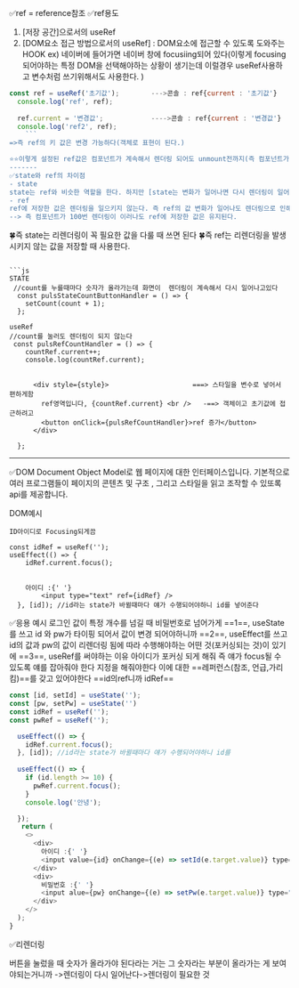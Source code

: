 ✅ref = reference참조
✅ref용도
1. [저장 공간]으로서의 useRef
2. [DOM요소 접근 방법으로서의 useRef]  :  DOM요소에 접근할 수 있도록 도와주는 HOOK
ex) 네이버에 들어가면 네이버 창에 focusiing되어 있다(이렇게 focusing되어야하는 특정 DOM을 선택해야하는 상황이 생기는데 이럴경우 useRef사용하고 변수처럼 쓰기위해서도 사용한다. )

```js
const ref = useRef('초기값');        --->콘솔 : ref{current : '초기값'}
  console.log('ref', ref);
  
  ref.current = '변경값';            ---->콘솔 : ref{current : '변경값'}
  console.log('ref2', ref);
	```                                 
=>즉 ref의 키 값은 변경 가능하다(객체로 표현이 된다.)

⭐⭐이렇게 설정된 ref값은 컴포넌트가 계속해서 렌더링 되어도 unmount전까지(즉 컴포넌트가 죽기 전까지) 값을 유지한다.⭐⭐
-------
✅state와 ref의 차이점
- state 
state는 ref와 비슷한 역할을 한다. 하지만 [state는 변화가 일어나면 다시 렌더링이 일어난다. 이때 내부 변수들은 초기화가 된다.]
- ref
ref에 저장한 값은 렌더링을 일으키지 않는다. 즉 ref의 값 변화가 일어나도 렌더링으로 인해 냅주 변수들이 초기화 되는 것을 막을 수 있다.([ref는 값이 변해도 렌더링이 안 일어나기에 초기화도 막음])
--> 즉 컴포넌트가 100번 렌더링이 이러나도 ref에 저장한 값은 유지된다.
```
🍀즉 state는 리렌더링이 꼭 필요한 값을 다룰 때 쓰면 된다
🍀즉 ref는 리렌더링을 발생시키지 않는 값을 저장할 때 사용한다.
```

```js
STATE
 //count를 누를때마다 숫자가 올라가는데 화면이  렌더링이 계속해서 다시 일어나고있다
  const pulsStateCountButtonHandler = () => {
    setCount(count + 1);
  };
```

```JS
useRef
//count를 눌러도 렌더링이 되지 않는다
 const pulsRefCountHandler = () => {
    countRef.current++;
    console.log(countRef.current);


      <div style={style}>                     ===> 스타일을 변수로 넣어서 편하게함
        ref영역입니다, {countRef.current} <br />   -==> 객체이고 초기값에 접근하려고
        <button onClick={pulsRefCountHandler}>ref 증가</button>
      </div>

  };
```
---------
✅DOM
Document Object Model로 웹 페이지에 대한 인터페이스입니다. 기본적으로 여러 프로그램들이 페이지의 콘텐츠 및 구조 , 그리고 스타일을 읽고 조작할 수 있또록 api를 제공합니다.

DOM예시

```JS
ID아이디로 Focusing되게끔

const idRef = useRef('');
useEffect(() => {
    idRef.current.focus();


    아이디 :{' '}
        <input type="text" ref={idRef} />
  }, [id]); //id라는 state가 바뀔때마다 얘가 수행되어야하니 id를 넣어준다
```

✅응용 예시 로그인 값이 특정 개수를 넘길 때 비밀번호로 넘어가게
==1==, useState를 쓰고 
id 와 pw가 타이핑 되어서 값이 변경 되어야하니까 
==2==, useEffect를 쓰고
id의 값과 pw의 값이 리렌더링 됨에 따라 수행해야하는 어떤 것(포커싱되는 것)이 있기에 
==3==, useRef를 써야하는 이유
아이디가 포커싱 되게 해줘 즉 얘가 focus될 수 있도록 얘를 잡아줘야 한다 지정을 해줘야한다 이에 대한 ==레퍼런스(참조, 언급,가리킴)==를 갖고 있어야한다 ==id의ref니까 idRef==

```js
const [id, setId] = useState('');
const [pw, setPw] = useState('') 
const idRef = useRef('');
const pwRef = useRef('');

  useEffect(() => {
    idRef.current.focus();
  }, [id]); //id라는 state가 바뀔때마다 얘가 수행되어야하니 id를
  
  useEffect(() => {
    if (id.length >= 10) {
      pwRef.current.focus();
    }
    console.log('안녕');

  });
   return (
    <>
      <div>
        아이디 :{' '}
        <input value={id} onChange={(e) => setId(e.target.value)} type="text" ref={idRef} />
      </div>
      <div>
        비밀번호 :{' '}
        <input alue={pw} onChange={(e) => setPw(e.target.value)} type="password" ref={pwRef} />
      </div>
    </>
  );
}
```


✅리렌더링

버튼을 눌렀을 때 숫자가 올라가야 된다라는 거는 그 숫자라는 부분이 올라가는 게 보여야되는거니까 ->렌더링이 다시 일어난다->렌더링이 필요한 것
